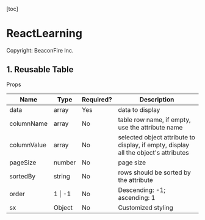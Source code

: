 [toc]

# ReactLearning

Copyright: BeaconFire Inc.



## 1. Reusable Table

Props

| Name        | Type    | Required? | Description                                                  |
| ----------- | ------- | --------- | ------------------------------------------------------------ |
| data        | array   | Yes       | data to display                                              |
| columnName  | array   | No        | table row name, if empty, use the attribute name             |
| columnValue | array   | No        | selected object attribute to display, if empty, display all the object's attributes |
| pageSize    | number  | No        | page size                                                    |
| sortedBy    | string  | No        | rows should be sorted by the attribute                       |
| order       | 1 \| -1 | No        | Descending: -1; ascending: 1                                 |
| sx          | Object  | No        | Customized styling                                           |

